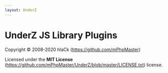 ```yaml
---
layout: UnderZ
---
```


# UnderZ JS Library Plugins


Copyright © 2008-2020 hlaCk (https://github.com/mPhpMaster)

Licensed under the **MIT License** (https://github.com/mPhpMaster/UnderZ/blob/master/LICENSE.txt) license.

